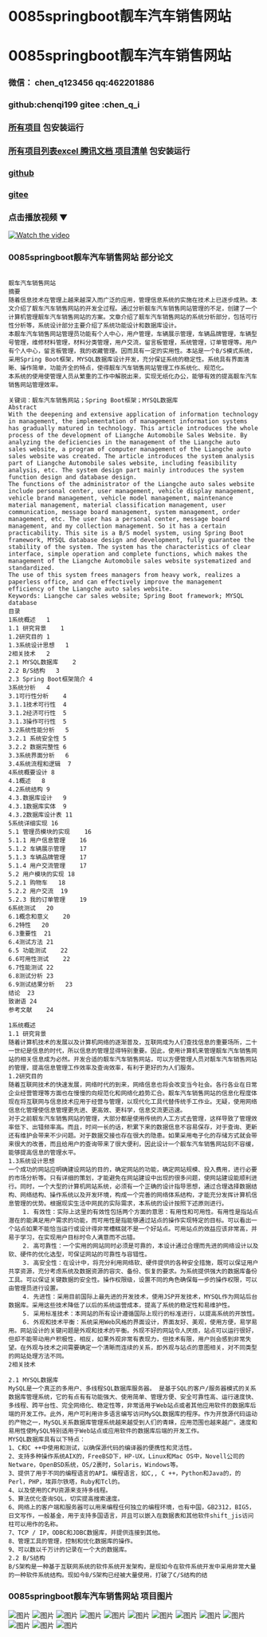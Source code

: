 # 0085springboot靓车汽车销售网站


# 0085springboot靓车汽车销售网站

### 微信： chen_q123456  qq:462201886
### github:chenqi199 gitee :chen_q_i

### [所有项目](https://github.com/GraduationProject-springboot/allSpringbootProjects) 包安装运行

### [所有项目列表excel 腾讯文档 项目清单](https://docs.qq.com/sheet/DSHRFSVZ5aEVYT3N3?tab=BB08J2) 包安装运行

### [github](https://chenqi199.github.io)

### [gitee](https://gitee.com/chen_q_i)

### 点击播放视频 ▼
[![Watch the video](https://i.sstatic.net/Vp2cE.png)](https://player.bilibili.com/player.html?isOutside=true&aid=BV16ia6epENY&bvid=BV16ia6epENY&cid=500001610577860&p=86)



### 0085springboot靓车汽车销售网站 部分论文
```

﻿靓车汽车销售网站
摘要
随着信息技术在管理上越来越深入而广泛的应用，管理信息系统的实施在技术上已逐步成熟。本文介绍了靓车汽车销售网站的开发全过程。通过分析靓车汽车销售网站管理的不足，创建了一个计算机管理靓车汽车销售网站的方案。文章介绍了靓车汽车销售网站的系统分析部分，包括可行性分析等，系统设计部分主要介绍了系统功能设计和数据库设计。
本靓车汽车销售网站管理员功能有个人中心，用户管理，车辆展示管理，车辆品牌管理，车辆型号管理，维修材料管理，材料分类管理，用户交流，留言板管理，系统管理，订单管理等。用户有个人中心，留言板管理，我的收藏管理。因而具有一定的实用性。本站是一个B/S模式系统，采用Spring Boot框架，MYSQL数据库设计开发，充分保证系统的稳定性。系统具有界面清晰、操作简单，功能齐全的特点，使得靓车汽车销售网站管理工作系统化、规范化。
本系统的使用使管理人员从繁重的工作中解脱出来，实现无纸化办公，能够有效的提高靓车汽车销售网站管理效率。

关键词：靓车汽车销售网站；Spring Boot框架；MYSQL数据库
Abstract
With the deepening and extensive application of information technology in management, the implementation of management information systems has gradually matured in technology. This article introduces the whole process of the development of Liangche Automobile Sales Website. By analyzing the deficiencies in the management of the Liangche auto sales website, a program of computer management of the Liangche auto sales website was created. The article introduces the system analysis part of Liangche Automobile sales website, including feasibility analysis, etc. The system design part mainly introduces the system function design and database design.
The functions of the administrator of the Liangche auto sales website include personal center, user management, vehicle display management, vehicle brand management, vehicle model management, maintenance material management, material classification management, user communication, message board management, system management, order management, etc. The user has a personal center, message board management, and my collection management. So it has a certain practicability. This site is a B/S model system, using Spring Boot framework, MYSQL database design and development, fully guarantee the stability of the system. The system has the characteristics of clear interface, simple operation and complete functions, which makes the management of the Liangche Automobile sales website systematized and standardized.
The use of this system frees managers from heavy work, realizes a paperless office, and can effectively improve the management efficiency of the Liangche auto sales website.
Keywords: Liangche car sales website; Spring Boot framework; MYSQL database
目录
1系统概述	1
1.1 研究背景	1
1.2研究目的	1
1.3系统设计思想	1
2相关技术	2
2.1 MYSQL数据库	2
2.2 B/S结构	3
2.3 Spring Boot框架简介	4
3系统分析	4
3.1可行性分析	4
3.1.1技术可行性	4
3.1.2经济可行性	5
3.1.3操作可行性	5
3.2系统性能分析	5
3.2.1 系统安全性	5
3.2.2 数据完整性	6
3.3系统界面分析	6
3.4系统流程和逻辑	7
4系统概要设计	8
4.1概述	8
4.2系统结构	9
4.3.数据库设计	9
4.3.1数据库实体	9
4.3.2数据库设计表	11
5系统详细实现	16
5.1 管理员模块的实现	16
5.1.1 用户信息管理	16
5.1.2 车辆展示管理	17
5.1.3 车辆品牌管理	17
5.1.4 用户交流管理	17
5.2 用户模块的实现	18
5.2.1 购物车	18
5.2.2 用户交流	19
5.2.3 我的订单管理	19
6系统测试	20
6.1概念和意义	20
6.2特性	20
6.3重要性	21
6.4测试方法	21
6.5 功能测试	22
6.6可用性测试	22
6.7性能测试	22
6.8测试分析	23
6.9测试结果分析	23
结论	23
致谢语	24
参考文献	24

1系统概述
1.1 研究背景
随着计算机技术的发展以及计算机网络的逐渐普及，互联网成为人们查找信息的重要场所，二十一世纪是信息的时代，所以信息的管理显得特别重要。因此，使用计算机来管理靓车汽车销售网站的相关信息成为必然。开发合适的靓车汽车销售网站，可以方便管理人员对靓车汽车销售网站的管理，提高信息管理工作效率及查询效率，有利于更好的为人们服务。
1.2研究目的
随着互联网技术的快速发展，网络时代的到来，网络信息也将会改变当今社会。各行各业在日常企业经营管理等方面也在慢慢的向规范化和网络化趋势汇合。靓车汽车销售网站的信息化程度体现在将互联网与信息技术应用于经营与管理，以现代化工具代替传统手工作业。无疑，使用网络信息化管理使信息管理更先进、更高效、更科学，信息交流更迅速。
对于之前靓车汽车销售网站的管理，大部分都是使用传统的人工方式去管理，这样导致了管理效率低下、出错频率高。而且，时间一长的话，积累下来的数据信息不容易保存，对于查询、更新还有维护会带来不少问题。对于数据交接也存在很大的隐患。如果采用电子化的存储方式就会带来很大的改善，而且给用户的查询带来了很大便利，因此设计一个靓车汽车销售网站刻不容缓，能够提高信息的管理水平。
1.3系统设计思想
一个成功的网站应明确建设网站的目的，确定网站的功能，确定网站规模、投入费用，进行必要的市场分析等。只有详细的策划，才能避免在网站建设中出现的很多问题，使网站建设能顺利进行。同时，一个大型的计算机网站系统，必须有一个正确的设计指导思想，通过合理选择数据结构、网络结构、操作系统以及开发环境，构成一个完善的网络体系结构，才能充分发挥计算机信息管理的优势。根据现实生活中网民的实际需求，本系统的设计按照下述原则进行。
    1. 有效性：实际上这里的有效性包括两个方面的意思：有用性和可用性。有用性是指站点潜在的能满足用户需求的功能，而可用性是指能够通过站点的操作实现特定的目标。可以看出一个站点如果不能恰当运行或设计得非常槽糕就不是一个好站点。可用站点的效益应该非常高，并易于学习，在实现用户目标时令人满意而不出错。
    2. 高可靠性：一个实用的网站同时必须是可靠的，本设计通过合理而先进的网络设计以及软、硬件的优化选型，可保证网站的可靠性与容错性。
    3. 高安全性：在设计中，将充分利用网络软、硬件提供的各种安全措施，既可以保证用户共享资源，充分考虑系统及数据资源的容灾、备份、恢复的要求。为系统提供强大的数据库备份工具。可以保证关键数据的安全性。操作权限级，设置不同的角色确保每一步的操作权限，可以由管理员进行设置。
    4. 先进性：采用目前国际上最先进的开发技术，使用JSP开发技术，MYSQL作为网站后台数据库。采用这些技术降低了以后的系统运营成本，提高了系统的稳定性和易维护性。
    5. 采用标准技术：本网站的所有设计遵循国际上现行的标准进行，以提高系统的开放性。
    6. 外观和技术平衡：系统采用Web风格的界面设计，界面友好、美观，使用方便，易学易用。网站设计的关键问题是外观和技术的平衡。外现不好的网站令人厌烦，站点可以运行很好，但却不能带动用户积极性，相反，如果外观非常有表现力，但技术有限，用户则会感到非常失望。在外观与技术之间需要确定一个清晰而连续的关系，即外观与站点的意图相关，对不同类型的网站处理方法不同。
2相关技术

2.1 MYSQL数据库
MySQL是一个真正的多用户、多线程SQL数据库服务器。 是基于SQL的客户/服务器模式的关系数据库管理系统，它的有点有有功能强大、使用简单、管理方便、安全可靠性高、运行速度快、多线程、跨平台性、完全网络化、稳定性等，非常适用于Web站点或者其他应用软件的数据库后端的开发工作。此外，用户可利用许多语言编写访问MySQL数据库的程序。作为开放源代码运动的产物之一，MySQL关系数据库管理系统越来越受到人们的青睐，应用范围也越来越广。速度和易用性使MySQL特别适用于Web站点或应用软件的数据库后端的开发工作。
MYSQL数据库具有以下特点：
1、C和C ++中使用和测试，以确保源代码的编译器的便携性和灵活性。
2、支持多种操作系统AIX的，FreeBSD下，HP-UX，Linux和Mac OS中，Novell公司的Netware，OpenBSD系统，OS/2裹时，Solaris，Windows等。
3、提供了用于不同的编程语言的API。编程语言，如C,, C ++，Python和Java的，的Perl，PHP，埃菲尔铁塔，Ruby和Tcl的。
4、以及使用的CPU资源来支持多线程。
5、算法优化查询SQL，切实提高搜索速度。
6、网络上的客户端和服务器可以用来编程任何独立的编程环境，也有中国，GB2312，BIG5，日文写作，一般基金，用于支持多国语言，并且可以嵌入在数据表和其他软件shift_jis访问柱可以用作的名称。
7、TCP / IP，ODBC和JDBC数据库，并提供连接到其他。
8、管理工具的管理，控制和优化数据库的操作。
9、可以数以千万计的记录在一个大的数据库。
2.2 B/S结构
B/S架构是一种基于互联网系统的软件系统开发架构，是现如今在软件系统开发中采用非常大量的一种软件系统结构。现如今B/S架构已经被大量使用，打破了C/S结构的结

```
### 0085springboot靓车汽车销售网站 项目图片
![图片](/images/0085springbootimg_001.jpg)
![图片](/images/0085springbootimg_003.jpg)
![图片](/images/0085springbootimg_002.jpg)
![图片](/images/0085springbootimg_012.jpg)
![图片](/images/0085springbootimg_006.jpg)
![图片](/images/0085springbootimg_007.jpg)
![图片](/images/0085springbootimg_013.jpg)
![图片](/images/0085springbootimg_005.jpg)
![图片](/images/0085springbootimg_011.jpg)
![图片](/images/0085springbootimg_010.jpg)
![图片](/images/0085springbootimg_004.jpg)
![图片](/images/0085springbootimg_009.jpg)
![图片](/images/0085springbootimg_008.jpg)








